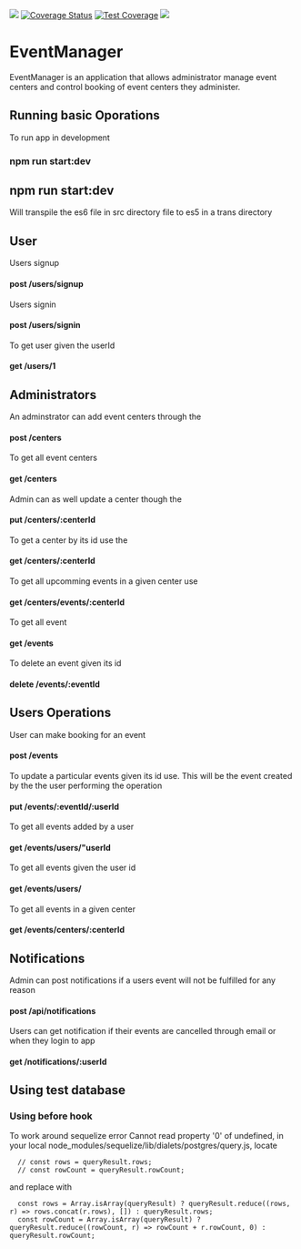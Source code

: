 ![](https://www.travis-ci.org/tutugodfrey/EventManager.svg?branch=feature%2Fnotifications)
[![Coverage Status](https://coveralls.io/repos/github/tutugodfrey/EventManager/badge.svg?branch=master)](https://coveralls.io/github/tutugodfrey/EventManager?branch=master)
[![Test Coverage](https://api.codeclimate.com/v1/badges/82a0d53b05a153bb40e2/test_coverage)](https://codeclimate.com/github/tutugodfrey/EventManager/test_coverage)
<a href="https://codeclimate.com/github/tutugodfrey/EventManager/maintainability"><img src="https://api.codeclimate.com/v1/badges/82a0d53b05a153bb40e2/maintainability" /></a>

# EventManager
EventManager is an application that allows administrator manage event centers and control booking of event centers they administer.

## Running basic Oporations
To run app in development
### npm run start:dev

## npm run start:dev
Will transpile the es6 file in src directory file to es5 in a trans directory

## User
Users signup 
#### post /users/signup 

Users signin
#### post /users/signin
To get user given the userId 

#### get /users/1

## Administrators
An adminstrator can add event centers through the 

#### post /centers 

To get all event centers 
#### get /centers 

Admin can as well update a center though the 
#### put /centers/:centerId 

To get a center by its id use the 
#### get /centers/:centerId 

To get all upcomming events in a given center use
#### get /centers/events/:centerId 

To get all event 
#### get /events

To delete an event given its id
#### delete /events/:eventId

## Users Operations

User can make booking for an event
#### post /events

To update a particular events given its id use. This will be the event created by the the user performing the operation
#### put /events/:eventId/:userId

To get all events added by a user
#### get /events/users/"userId

To get all events given the user id
#### get /events/users/

 To get all events in a given center
 #### get /events/centers/:centerId

## Notifications
Admin can post notifications if a users event will not be fulfilled for any reason
#### post /api/notifications

Users can get notification if their events are cancelled through email or when they login to app
#### get /notifications/:userId

## Using test database
### Using before hook
To work around sequelize error Cannot read property '0' of undefined, in your local node_modules/sequelize/lib/dialets/postgres/query.js, locate
```
  // const rows = queryResult.rows;
  // const rowCount = queryResult.rowCount;
```
and replace with
```
  const rows = Array.isArray(queryResult) ? queryResult.reduce((rows, r) => rows.concat(r.rows), []) : queryResult.rows;
  const rowCount = Array.isArray(queryResult) ? queryResult.reduce((rowCount, r) => rowCount + r.rowCount, 0) : queryResult.rowCount; 
```
















